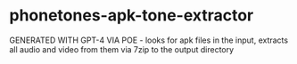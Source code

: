 # phonetones-apk-tone-extractor
GENERATED WITH GPT-4 VIA POE - looks for apk files in the input, extracts all audio and video from them via 7zip to the output directory

